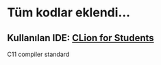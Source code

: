 # Tüm kodlar eklendi...
## Kullanılan IDE: [CLion for Students](https://www.jetbrains.com/student/)
C11 compiler standard
